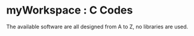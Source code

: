 # myWorkspace : C Codes
The available software are all designed from A to Z, no libraries are used.


